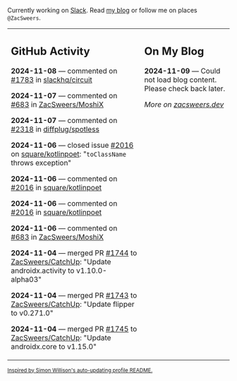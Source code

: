 Currently working on [Slack](https://slack.com/). Read [my blog](https://zacsweers.dev/) or follow me on places `@ZacSweers`.

<table><tr><td valign="top" width="60%">

## GitHub Activity
<!-- githubActivity starts -->
**2024-11-08** — commented on [#1783](https://github.com/slackhq/circuit/issues/1783#issuecomment-2465535476) in [slackhq/circuit](https://github.com/slackhq/circuit)

**2024-11-07** — commented on [#683](https://github.com/ZacSweers/MoshiX/issues/683#issuecomment-2463074338) in [ZacSweers/MoshiX](https://github.com/ZacSweers/MoshiX)

**2024-11-07** — commented on [#2318](https://github.com/diffplug/spotless/issues/2318#issuecomment-2462496295) in [diffplug/spotless](https://github.com/diffplug/spotless)

**2024-11-06** — closed issue [#2016](https://github.com/square/kotlinpoet/issues/2016) on [square/kotlinpoet](https://github.com/square/kotlinpoet): "`toClassName` throws exception"

**2024-11-06** — commented on [#2016](https://github.com/square/kotlinpoet/issues/2016#issuecomment-2460809693) in [square/kotlinpoet](https://github.com/square/kotlinpoet)

**2024-11-06** — commented on [#2016](https://github.com/square/kotlinpoet/issues/2016#issuecomment-2460656422) in [square/kotlinpoet](https://github.com/square/kotlinpoet)

**2024-11-06** — commented on [#683](https://github.com/ZacSweers/MoshiX/issues/683#issuecomment-2460654769) in [ZacSweers/MoshiX](https://github.com/ZacSweers/MoshiX)

**2024-11-04** — merged PR [#1744](https://github.com/ZacSweers/CatchUp/pull/1744) to [ZacSweers/CatchUp](https://github.com/ZacSweers/CatchUp): "Update androidx.activity to v1.10.0-alpha03"

**2024-11-04** — merged PR [#1743](https://github.com/ZacSweers/CatchUp/pull/1743) to [ZacSweers/CatchUp](https://github.com/ZacSweers/CatchUp): "Update flipper to v0.271.0"

**2024-11-04** — merged PR [#1745](https://github.com/ZacSweers/CatchUp/pull/1745) to [ZacSweers/CatchUp](https://github.com/ZacSweers/CatchUp): "Update androidx.core to v1.15.0"
<!-- githubActivity ends -->
</td><td valign="top" width="40%">

## On My Blog
<!-- blog starts -->
**2024-11-09** — Could not load blog content. Please check back later.
<!-- blog ends -->
_More on [zacsweers.dev](https://zacsweers.dev/)_
</td></tr></table>

<sub><a href="https://simonwillison.net/2020/Jul/10/self-updating-profile-readme/">Inspired by Simon Willison's auto-updating profile README.</a></sub>